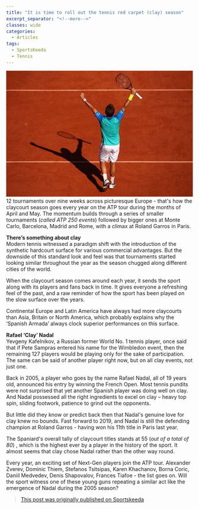 ```yaml
---
title: "It is time to roll out the tennis red carpet (clay) season"
excerpt_separator: "<!--more-->"
classes: wide
categories:
  - Articles
tags:
  - SportsKeeda
  - Tennis
---
```

![2017 French Open - Day Thirteen](/assets/images/skrafaclay.jpg)
12 tournaments over nine weeks across picturesque Europe - that's how the claycourt season goes every year on the ATP tour during the months of April and May. The momentum builds through a series of smaller tournaments (*called ATP 250 events*) followed by bigger ones at Monte Carlo, Barcelona, Madrid and Rome, with a climax at Roland Garros in Paris.

<!--more-->

**There’s something about clay**  
Modern tennis witnessed a paradigm shift with the introduction of the synthetic hardcourt surface for various commercial advantages. But the downside of this standard look and feel was that tournaments started looking similar throughout the year as the season chugged along different cities of the world.

When the claycourt season comes around each year, it sends the sport along with its players and fans back in time. It gives everyone a refreshing feel of the past, and a raw reminder of how the sport has been played on the slow surface over the years.

Continental Europe and Latin America have always had more claycourts than Asia, Britain or North America, which probably explains why the ‘Spanish Armada’ always clock superior performances on this surface.

**Rafael ‘Clay’ Nadal**  
Yevgeny Kafelnikov, a Russian former World No. 1 tennis player, once said that if Pete Sampras entered his name for the Wimbledon event, then the remaining 127 players would be playing only for the sake of participation. The same can be said of another player right now, but on all clay events, not just one.

Back in 2005, a player who goes by the name Rafael Nadal, all of 19 years old, announced his entry by winning the French Open. Most tennis pundits were not surprised that yet another Spanish player was doing well on clay. And Nadal possessed all the right ingredients to excel on clay – heavy top spin, sliding footwork, patience to grind out the opponents.

But little did they know or predict back then that Nadal's genuine love for clay knew no bounds. Fast forward to 2019, and Nadal is still the defending champion at Roland Garros - having won his 11th title in Paris last year.

The Spaniard's overall tally of claycourt titles stands at 55 (*out of a total of 80*) , which is the highest ever by a player in the history of the sport. It almost seems that clay chose Nadal rather than the other way round.

Every year, an exciting set of Next-Gen players join the ATP tour. Alexander Zverev, Dominic Thiem, Stefanos Tsitsipas, Karen Khachanov, Borna Coric, Daniil Medvedev, Denis Shapovalov, Frances Tiafoe - the list goes on. Will the sport witness one of these young guns repeating a similar act like the emergence of Nadal during the 2005 season?

> [This post was originally published on Sportskeeda](https://www.sportskeeda.com/tennis/roll-out-the-tennis-red-carpet-clay-season-rafael-nadal)